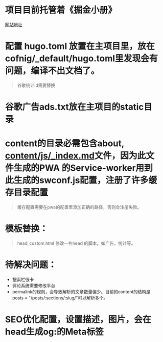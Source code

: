 # 项目目前托管着《掘金小册》
[网站地址](http://codelin.vip/)
# 配置 hugo.toml 放置在主项目里，放在cofnig/_default/hugo.toml里发现会有问题，编译不出文档了。
> 谷歌统计id需要替换

# 谷歌广告ads.txt放在主项目的static目录

# content的目录必需包含about, [content/js/_index.md](content/js/_index.md)文件，因为此文件生成的PWA 的Service-worker用到此生成的swconf.js配置，注册了许多缓存目录配置
> 缓存配置需要在pwa的配置里添加正确的路径，否则会注册失败。

# 模板替换：
> head_custom.html 修改一些head 的脚本，如广告，统计等。

# 待解决问题：
- 搜索栏很卡
- 评论系统需要修改平台
- permalink的规则，会导致解析的文章数量偏少。目前的content的结构是posts = "/posts/:sections/:slug/"可以解析多个。

# SEO优化配置，设置描述，图片，会在head生成og:的Meta标签
